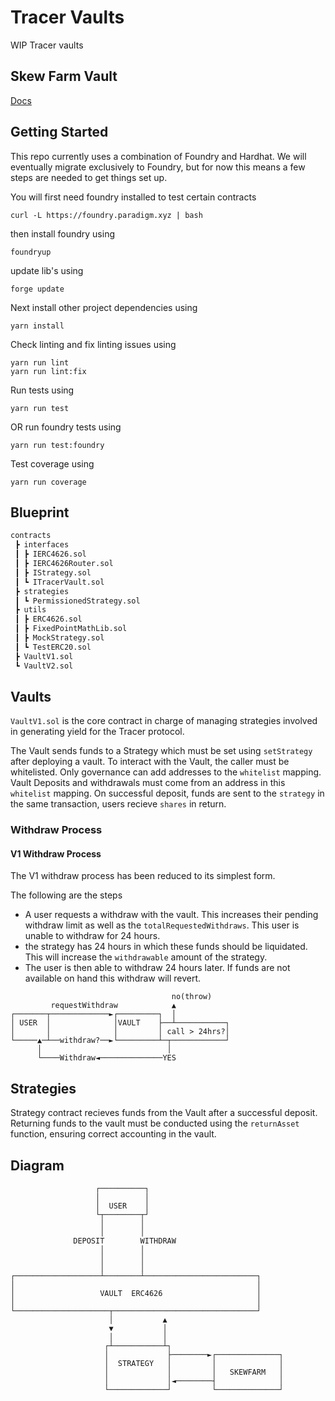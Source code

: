 # Tracer Vaults
WIP Tracer vaults

## Skew Farm Vault
[Docs](https://github.com/tracer-protocol/tracer-vaults/tree/skew-farm/docs)

## Getting Started
This repo currently uses a combination of Foundry and Hardhat. We will eventually migrate exclusively to Foundry, but for now this means a few steps are needed to get things set up.

You will first need foundry installed to test certain contracts
```
curl -L https://foundry.paradigm.xyz | bash
```
then install foundry using 
```
foundryup
```
update lib's using
```
forge update
```

Next install other project dependencies using
```
yarn install
```

Check linting and fix linting issues using
```
yarn run lint
yarn run lint:fix
```

Run tests using
```
yarn run test
```
OR run foundry tests using
```
yarn run test:foundry
```

Test coverage using
```
yarn run coverage
```

## Blueprint

```ml
contracts
 ┣ interfaces
 ┃ ┣ IERC4626.sol
 ┃ ┣ IERC4626Router.sol
 ┃ ┣ IStrategy.sol
 ┃ ┗ ITracerVault.sol
 ┣ strategies
 ┃ ┗ PermissionedStrategy.sol
 ┣ utils
 ┃ ┣ ERC4626.sol
 ┃ ┣ FixedPointMathLib.sol
 ┃ ┣ MockStrategy.sol
 ┃ ┗ TestERC20.sol
 ┣ VaultV1.sol
 ┗ VaultV2.sol

```

## Vaults
`VaultV1.sol` is the core contract in charge of managing strategies involved in generating yield for the Tracer protocol.

The Vault sends funds to a Strategy which must be set using `setStrategy` after deploying a vault.
To interact with the Vault, the caller must be whitelisted. Only governance can add addresses to the `whitelist` mapping.
Vault Deposits and withdrawals must come from an address in this `whitelist` mapping.
On successful deposit, funds are sent to the `strategy` in the same transaction, users recieve `shares` in return.
### Withdraw Process
#### V1 Withdraw Process
The V1 withdraw process has been reduced to its simplest form.

The following are the steps
- A user requests a withdraw with the vault. This increases their pending withdraw limit as well as the `totalRequestedWithdraws`. This user is unable to withdraw for 24 hours.
- the strategy has 24 hours in which these funds should be liquidated. This will increase the `withdrawable` amount of the strategy.
- The user is then able to withdraw 24 hours later. If funds are not available on hand this withdraw will revert.
```
                                    no(throw)
         requestWithdraw            ▲
┌───────┬─────────────►┌─────────┐  │
│ USER  │              │VAULT    ├──┴───────────┐
│       │              │         │ call > 24hrs?│
└─────▲─┴──withdraw?──►└─────────┴─┬────────────┘
      │                            │
      └────Withdraw◄──────────────YES
```
## Strategies
Strategy contract recieves funds from the Vault after a successful deposit.
Returning funds to the vault must be conducted using the `returnAsset` function, ensuring correct accounting in the vault.

## Diagram
```
                   ┌──────────┐
                   │          │
                   │  USER    │
                   └┬────────┬┘
                    │        │
                    │        │
              DEPOSIT        WITHDRAW
                    │        │
                    │        │
                    │        │
┌───────────────────┴────────┴─────────────────────────┐
│                                                      │
│                   VAULT  ERC4626                     │
│                                                      │
└─────────────────────┬────────────────────────────────┘
                      │           ▲
                      ▼           │
                      │           │
                     ┌┴───────────┴┐
                     │             ├────────►┌──────────────┐
                     │  STRATEGY   │         │              │
                     │             │         │   SKEWFARM   │
                     │             │◄────────┤              │
                     └─────────────┘         └──────────────┘
```
